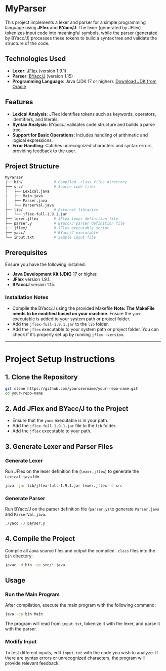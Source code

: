 # MyParser

This project implements a lexer and parser for a simple programming language using **JFlex** and **BYacc/J**. The lexer (generated by JFlex) tokenizes input code into meaningful symbols, while the parser (generated by BYacc/J) processes these tokens to build a syntax tree and validate the structure of the code.

## Technologies Used

- **Lexer**: [JFlex](https://jflex.de/) (version 1.9.1)
- **Parser**: [BYacc/J](https://byaccj.sourceforge.net) (version 1.15)
- **Programming Language**: Java (JDK 17 or higher). [Download JDK from Oracle](https://www.oracle.com/java/technologies/javase-downloads.html)

## Features

- **Lexical Analysis**: JFlex identifies tokens such as keywords, operators, identifiers, and literals.
- **Syntax Analysis**: BYacc/J validates code structure and builds a parse tree.
- **Support for Basic Operations**: Includes handling of arithmetic and logical expressions.
- **Error Handling**: Catches unrecognized characters and syntax errors, providing feedback to the user.

## Project Structure
```bash
MyParser
├── bin/              # Compiled .class files directory
├── src/              # Source code files
│   ├── Lexical.java
│   ├── Main.java
│   ├── Parser.java
│   └── ParserVal.java
├── lib/              # External libraries
│   └── jflex-full-1.9.1.jar
├── lexer.jflex       # JFlex lexer definition file
├── parser.y          # BYacc/J parser definition file
├── jflex/            # JFlex executable script
├── yacc/             # BYacc/J executable
└── input.txt         # Sample input file
```

## Prerequisites

Ensure you have the following installed:

- **Java Development Kit (JDK)** 17 or higher.
- **JFlex** version 1.9.1.
- **BYacc/J** version 1.15.

### Installation Notes

- Compile the BYacc/J using the provided Makefile **Note: The MakeFile needs to be modified based on your machine**. Ensure the `yacc` executable is added to your system path or project folder.
- Add the `jflex-full-1.9.1.jar` to the `lib` folder.
- Add the `jflex` executable to your system path or project folder. You can check if it’s properly set up by running `jflex -version`.

---

# Project Setup Instructions

## 1. Clone the Repository

```bash
git clone https://github.com/yourusername/your-repo-name.git
cd your-repo-name
```

## 2. Add JFlex and BYacc/J to the Project

- Ensure that the `yacc` executable is in your path.
- Add the `jflex-full-1.9.1.jar` file to the `lib` folder.
- Add the `jflex` executable to your path.

## 3. Generate Lexer and Parser Files

### Generate Lexer

Run JFlex on the lexer definition file (`lexer.jflex`) to generate the `Lexical.java` file.

```bash
java -jar lib/jflex-full-1.9.1.jar lexer.jflex -d src
```

### Generate Parser

Run BYacc/J on the parser definition file (`parser.y`) to generate `Parser.java` and `ParserVal.java`.

```bash
./yacc -J parser.y
```

## 4. Compile the Project

Compile all Java source files and output the compiled `.class` files into the `bin` directory:

```bash
javac -d bin -cp src/*.java
```

## Usage

### Run the Main Program

After compilation, execute the main program with the following command:

```bash
java -cp bin Main
```

The program will read from `input.txt`, tokenize it with the lexer, and parse it with the parser. 

### Modify Input

To test different inputs, edit `input.txt` with the code you wish to analyze. If there are syntax errors or unrecognized characters, the program will provide relevant feedback.